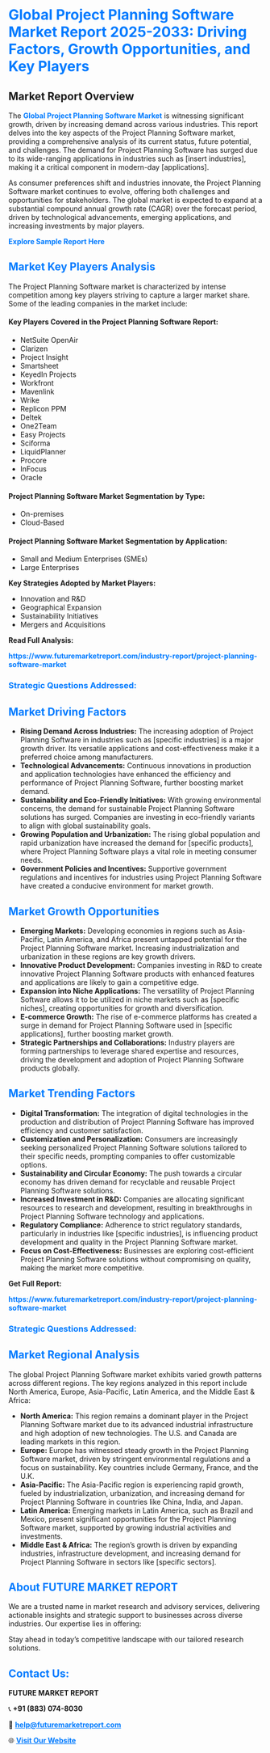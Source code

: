<h1 style="color: #007BFF;">Global Project Planning Software Market Report 2025-2033: Driving Factors, Growth Opportunities, and Key Players</h1>

<section id="overview">
<h2>Market Report Overview</h2>
<p>The <a href="https://www.futuremarketreport.com/industry-report/project-planning-software-market" style="color: #007BFF; text-decoration: none;"><strong>Global Project Planning Software Market</strong></a> is witnessing significant growth, driven by increasing demand across various industries. This report delves into the key aspects of the Project Planning Software market, providing a comprehensive analysis of its current status, future potential, and challenges. The demand for Project Planning Software has surged due to its wide-ranging applications in industries such as [insert industries], making it a critical component in modern-day [applications].</p>
<p>As consumer preferences shift and industries innovate, the Project Planning Software market continues to evolve, offering both challenges and opportunities for stakeholders. The global market is expected to expand at a substantial compound annual growth rate (CAGR) over the forecast period, driven by technological advancements, emerging applications, and increasing investments by major players.</p>
</section>

<section id="overview">
<p><a href="https://www.futuremarketreport.com/request-sample/reportId=56299" style="color: #007BFF; text-decoration: none;"><strong>Explore Sample Report Here</strong></a></p>
</section>

<section id="key-players">
<h2 style="color: #007BFF;">Market Key Players Analysis</h2>
<p>The Project Planning Software market is characterized by intense competition among key players striving to capture a larger market share. Some of the leading companies in the market include:</p>
<h4>Key Players Covered in the Project Planning Software Report:</h4>
<ul><li>NetSuite OpenAir</li><li>Clarizen</li><li>Project Insight</li><li>Smartsheet</li><li>KeyedIn Projects</li><li>Workfront</li><li>Mavenlink</li><li>Wrike</li><li>Replicon PPM</li><li>Deltek</li><li>One2Team</li><li>Easy Projects</li><li>Sciforma</li><li>LiquidPlanner</li><li>Procore</li><li>InFocus</li><li>Oracle</li></ul>
<h4>Project Planning Software Market Segmentation by Type:</h4>
<ul><li>On-premises</li><li>Cloud-Based</li></ul>

<h4>Project Planning Software Market Segmentation by Application:</h4>
<ul><li>Small and Medium Enterprises (SMEs)</li><li>Large Enterprises</li></ul>
<p><strong>Key Strategies Adopted by Market Players:</strong></p>
<ul>
<li>Innovation and R&D</li>
<li>Geographical Expansion</li>
<li>Sustainability Initiatives</li>
<li>Mergers and Acquisitions</li>
</ul>
</section>

<section>
<p><strong>Read Full Analysis: </strong></p><a href="https://www.futuremarketreport.com/industry-report/project-planning-software-market" style="color: #007BFF; text-decoration: none;"><strong>https://www.futuremarketreport.com/industry-report/project-planning-software-market</strong></a>
<h3 style="color: #007BFF;">Strategic Questions Addressed:</h3>
</section>

<section id="driving-factors">
<h2 style="color: #007BFF;">Market Driving Factors</h2>
<ul>
<li><strong>Rising Demand Across Industries:</strong> The increasing adoption of Project Planning Software in industries such as [specific industries] is a major growth driver. Its versatile applications and cost-effectiveness make it a preferred choice among manufacturers.</li>
<li><strong>Technological Advancements:</strong> Continuous innovations in production and application technologies have enhanced the efficiency and performance of Project Planning Software, further boosting market demand.</li>
<li><strong>Sustainability and Eco-Friendly Initiatives:</strong> With growing environmental concerns, the demand for sustainable Project Planning Software solutions has surged. Companies are investing in eco-friendly variants to align with global sustainability goals.</li>
<li><strong>Growing Population and Urbanization:</strong> The rising global population and rapid urbanization have increased the demand for [specific products], where Project Planning Software plays a vital role in meeting consumer needs.</li>
<li><strong>Government Policies and Incentives:</strong> Supportive government regulations and incentives for industries using Project Planning Software have created a conducive environment for market growth.</li>
</ul>
</section>

<section id="growth-opportunities">
<h2 style="color: #007BFF;">Market Growth Opportunities</h2>
<ul>
<li><strong>Emerging Markets:</strong> Developing economies in regions such as Asia-Pacific, Latin America, and Africa present untapped potential for the Project Planning Software market. Increasing industrialization and urbanization in these regions are key growth drivers.</li>
<li><strong>Innovative Product Development:</strong> Companies investing in R&D to create innovative Project Planning Software products with enhanced features and applications are likely to gain a competitive edge.</li>
<li><strong>Expansion into Niche Applications:</strong> The versatility of Project Planning Software allows it to be utilized in niche markets such as [specific niches], creating opportunities for growth and diversification.</li>
<li><strong>E-commerce Growth:</strong> The rise of e-commerce platforms has created a surge in demand for Project Planning Software used in [specific applications], further boosting market growth.</li>
<li><strong>Strategic Partnerships and Collaborations:</strong> Industry players are forming partnerships to leverage shared expertise and resources, driving the development and adoption of Project Planning Software products globally.</li>
</ul>
</section>

<section id="trending-factors">
<h2 style="color: #007BFF;">Market Trending Factors</h2>
<ul>
<li><strong>Digital Transformation:</strong> The integration of digital technologies in the production and distribution of Project Planning Software has improved efficiency and customer satisfaction.</li>
<li><strong>Customization and Personalization:</strong> Consumers are increasingly seeking personalized Project Planning Software solutions tailored to their specific needs, prompting companies to offer customizable options.</li>
<li><strong>Sustainability and Circular Economy:</strong> The push towards a circular economy has driven demand for recyclable and reusable Project Planning Software solutions.</li>
<li><strong>Increased Investment in R&D:</strong> Companies are allocating significant resources to research and development, resulting in breakthroughs in Project Planning Software technology and applications.</li>
<li><strong>Regulatory Compliance:</strong> Adherence to strict regulatory standards, particularly in industries like [specific industries], is influencing product development and quality in the Project Planning Software market.</li>
<li><strong>Focus on Cost-Effectiveness:</strong> Businesses are exploring cost-efficient Project Planning Software solutions without compromising on quality, making the market more competitive.</li>
</ul>
</section>

<section>
<p><strong>Get Full Report: </strong></p><a href="https://www.futuremarketreport.com/industry-report/project-planning-software-market" style="color: #007BFF; text-decoration: none;"><strong>https://www.futuremarketreport.com/industry-report/project-planning-software-market</strong></a>
<h3 style="color: #007BFF;">Strategic Questions Addressed:</h3>
</section>


<section id="regional-analysis">
<h2 style="color: #007BFF;">Market Regional Analysis</h2>
<p>The global Project Planning Software market exhibits varied growth patterns across different regions. The key regions analyzed in this report include North America, Europe, Asia-Pacific, Latin America, and the Middle East & Africa:</p>
<ul>
<li><strong>North America:</strong> This region remains a dominant player in the Project Planning Software market due to its advanced industrial infrastructure and high adoption of new technologies. The U.S. and Canada are leading markets in this region.</li>
<li><strong>Europe:</strong> Europe has witnessed steady growth in the Project Planning Software market, driven by stringent environmental regulations and a focus on sustainability. Key countries include Germany, France, and the U.K.</li>
<li><strong>Asia-Pacific:</strong> The Asia-Pacific region is experiencing rapid growth, fueled by industrialization, urbanization, and increasing demand for Project Planning Software in countries like China, India, and Japan.</li>
<li><strong>Latin America:</strong> Emerging markets in Latin America, such as Brazil and Mexico, present significant opportunities for the Project Planning Software market, supported by growing industrial activities and investments.</li>
<li><strong>Middle East & Africa:</strong> The region’s growth is driven by expanding industries, infrastructure development, and increasing demand for Project Planning Software in sectors like [specific sectors].</li>
</ul>
</section>

<footer>
<h2 style="color: #007BFF;">About FUTURE MARKET REPORT</h2>
<p>We are a trusted name in market research and advisory services, delivering actionable insights and strategic support to businesses across diverse industries. Our expertise lies in offering:</p>

<p>Stay ahead in today’s competitive landscape with our tailored research solutions.</p>

<h2 style="color: #007BFF;">Contact Us:</h2>
<p><strong>FUTURE MARKET REPORT</strong></p>
<p>📞 <strong>+91 (883) 074-8030</strong></p>
<p>📧 <strong><a href="mailto:help@futuremarketreport.com" style="color: #007BFF;">help@futuremarketreport.com</a></strong></p>
<p>🌐 <strong><a href="https://www.futuremarketreport.com/" style="color: #007BFF;">Visit Our Website</a></strong></p>
</footer>